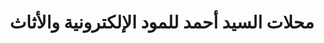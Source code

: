 ---
title: "محلات السيد أحمد للمود الإلكترونية والأثاث"
url: /tyn-zwtyn/mhlt-lsyd-hmd-llmwd-llktrwny-wl-thth/
shop: électronique
---